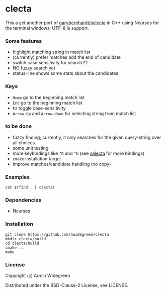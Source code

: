 # clecta

This a yet another port of [garybernhardt/selecta](https://github.com/garybernhardt/selecta) in C++ using Ncurses for the 
terminal windows. UTF-8 is support.

### Some features
* highlight matching string in match list
* (currently) prefer matches add the end of candidate 
* switch case sensitivity for search `F2`
* NO fuzzy search yet 
* status-line shows some stats about the candidates

### Keys
* `Home` go to the beginning match list
* `End` go to the beginning match list
* `F2` toggle case-sensitivity
* `Arrow-Up` and `Arrow-down` for selecting string from match list 

### to be done 
* fuzzy finding; currently, it only searches for the given query-string over all choices.
* some unit testing 
* more keybindings like `^D` and `^U` (see [selecta](https://github.com/garybernhardt/selecta) for more bindings)
* `cmake` installation target
* Improve matches/candidate handling (no copy)

### Examples

```
cat $(find . | clecta)
```

### Dependencies
* Ncurses

### Installation
```
git clone https://github.com/awidegreen/clecta 
mkdir clecta/build
cd clecta/build
cmake ..
make
```

### License
Copyright (c) Armin Widegreen

Distributed under the BSD-Clause-2 License, see LICENSE.
